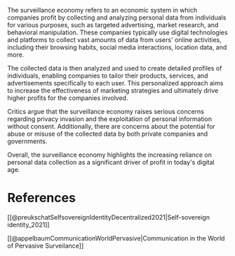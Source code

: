 

The surveillance economy refers to an economic system in which companies profit by collecting and analyzing personal data from individuals for various purposes, such as targeted advertising, market research, and behavioral manipulation. These companies typically use digital technologies and platforms to collect vast amounts of data from users' online activities, including their browsing habits, social media interactions, location data, and more.

The collected data is then analyzed and used to create detailed profiles of individuals, enabling companies to tailor their products, services, and advertisements specifically to each user. This personalized approach aims to increase the effectiveness of marketing strategies and ultimately drive higher profits for the companies involved.

Critics argue that the surveillance economy raises serious concerns regarding privacy invasion and the exploitation of personal information without consent. Additionally, there are concerns about the potential for abuse or misuse of the collected data by both private companies and governments.

Overall, the surveillance economy highlights the increasing reliance on personal data collection as a significant driver of profit in today's digital age.

# References

[[@preukschatSelfsovereignIdentityDecentralized2021|Self-sovereign identity_2021]]

[[@appelbaumCommunicationWorldPervasive|Communication in the World of Pervasive Surveilance]]


